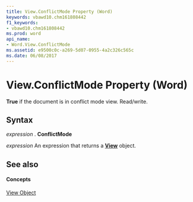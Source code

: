 ```yaml
---
title: View.ConflictMode Property (Word)
keywords: vbawd10.chm161808442
f1_keywords:
- vbawd10.chm161808442
ms.prod: word
api_name:
- Word.View.ConflictMode
ms.assetid: e9500c0c-a269-5d07-0955-4a2c326c565c
ms.date: 06/08/2017
---
```



# View.ConflictMode Property (Word)

 **True** if the document is in conflict mode view. Read/write.


## Syntax

 _expression_ . **ConflictMode**

 _expression_ An expression that returns a **[View](view-object-word.md)** object.


## See also


#### Concepts


[View Object](view-object-word.md)


